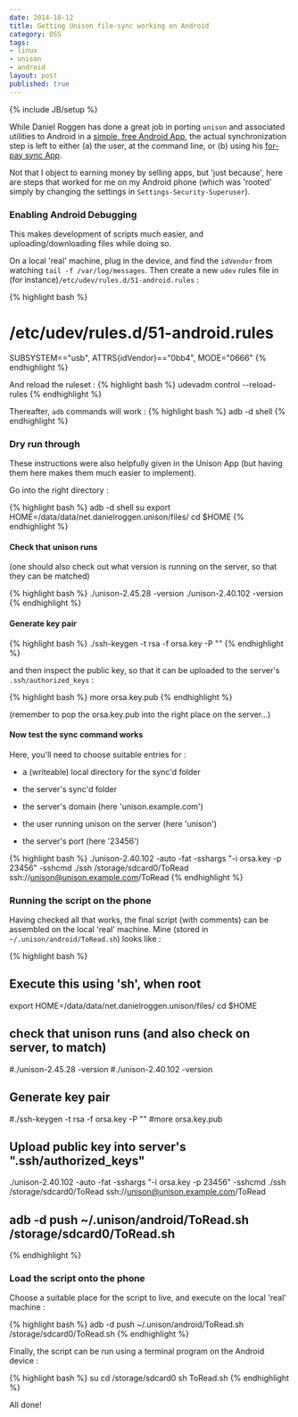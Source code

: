 ```yaml
---
date: 2014-10-12
title: Getting Unison file-sync working on Android
category: OSS
tags:
- linux
- unison
- android
layout: post
published: true
---
```

{% include JB/setup %}

While Daniel Roggen has done a great job in porting ```unison``` and associated utilities to Android in a [simple, free Android App](https://play.google.com/store/apps/details?id=net.danielroggen.unison&hl=en), the actual synchronization step is left to either (a) the user, at the command line, or (b) using his [for-pay sync App](https://play.google.com/store/apps/details?id=net.danielroggen.unisonsync&hl=en).

Not that I object to earning money by selling apps, but 'just because', here are steps that worked for me on my Android phone (which was 'rooted' simply by changing the settings in ```Settings-Security-Superuser```).

### Enabling Android Debugging

This makes development of scripts much easier, and uploading/downloading files while doing so. 

On a local 'real' machine, plug in the device, and find the ```idVendor``` from watching ```tail -f /var/log/messages```.  Then create a new ```udev``` rules file in (for instance)```/etc/udev/rules.d/51-android.rules``` :

{% highlight bash %}
# /etc/udev/rules.d/51-android.rules
SUBSYSTEM=="usb", ATTRS{idVendor}=="0bb4", MODE="0666"
{% endhighlight %}

And reload the ruleset : 
{% highlight bash %}
udevadm control --reload-rules
{% endhighlight %}

Thereafter, ```adb``` commands will work :
{% highlight bash %}
adb -d shell
{% endhighlight %}

### Dry run through

These instructions were also helpfully given in the Unison App (but having them here makes them much easier to implement).  

Go into the right directory :

{% highlight bash %}
adb -d shell
su
export HOME=/data/data/net.danielroggen.unison/files/
cd $HOME
{% endhighlight %}

#### Check that unison runs 

(one should also check out what version is running on the server, so that they can be matched)

{% highlight bash %}
./unison-2.45.28 -version
./unison-2.40.102 -version
{% endhighlight %}

#### Generate key pair

{% highlight bash %}
./ssh-keygen -t rsa -f orsa.key -P ""
{% endhighlight %}

and then inspect the public key, so that it can be uploaded to the server's ```.ssh/authorized_keys```  :

{% highlight bash %}
more orsa.key.pub 
{% endhighlight %}

(remember to pop the orsa.key.pub into the right place on the server...)

#### Now test the sync command works

Here, you'll need to choose suitable entries for : 

* a (writeable) local directory for the sync'd folder

* the server's sync'd folder

* the server's domain (here 'unison.example.com')

* the user running unison on the server (here 'unison')

* the server's port (here '23456')


{% highlight bash %}
./unison-2.40.102 -auto -fat -sshargs "-i orsa.key -p 23456" -sshcmd ./ssh /storage/sdcard0/ToRead ssh://unison@unison.example.com/ToRead
{% endhighlight %}

### Running the script on the phone

Having checked all that works, the final script (with comments) can be assembled on the local 'real' machine.  Mine (stored in ```~/.unison/android/ToRead.sh```) looks like : 

{% highlight bash %}
## Execute this using 'sh', when root

export HOME=/data/data/net.danielroggen.unison/files/
cd $HOME

## check that unison runs (and also check on server, to match)
#./unison-2.45.28 -version
#./unison-2.40.102 -version

## Generate key pair
#./ssh-keygen -t rsa -f orsa.key -P ""
#more orsa.key.pub 
## Upload public key into server's ".ssh/authorized_keys"

./unison-2.40.102 -auto -fat -sshargs "-i orsa.key -p 23456" -sshcmd ./ssh /storage/sdcard0/ToRead ssh://unison@unison.example.com/ToRead

## adb -d push ~/.unison/android/ToRead.sh /storage/sdcard0/ToRead.sh
{% endhighlight %}


### Load the script onto the phone

Choose a suitable place for the script to live, and execute on the local 'real' machine  : 

{% highlight bash %}
adb -d push ~/.unison/android/ToRead.sh /storage/sdcard0/ToRead.sh
{% endhighlight %}

Finally, the script can be run using a terminal program on the Android device :

{% highlight bash %}
su
cd /storage/sdcard0
sh ToRead.sh
{% endhighlight %}

All done!

